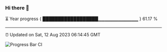 ### Hi there 👋

⏳ Year progress { ██████████████████▁▁▁▁▁▁▁▁▁▁▁▁ } 61.17 %

---

⏰ Updated on Sat, 12 Aug 2023 06:14:45 GMT

![Progress Bar CI](https://github.com/liununu/liununu/workflows/Progress%20Bar%20CI/badge.svg)
